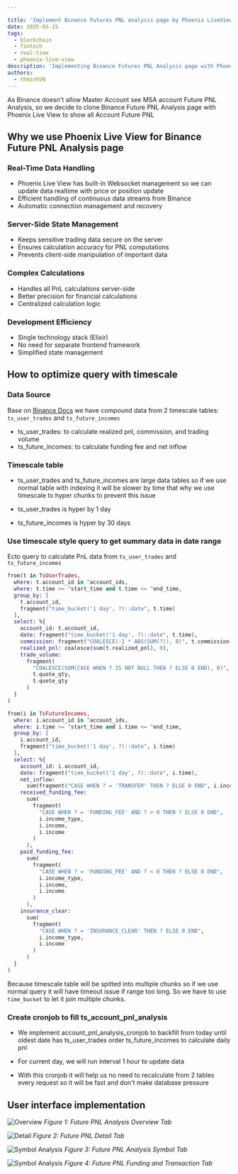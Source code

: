 ```yaml
---

title: 'Implement Binance Futures PNL analysis page by Phoenix LiveView'
date: 2025-01-15
tags:
  - blockchain
  - fintech
  - real-time
  - phoenix-live-view
description: 'Implementing Binance Futures PNL Analysis page with Phoenix LiveView to optimize development efficiency. This approach reduces the need for separate frontend and backend resources while enabling faster real-time data updates through WebSocket connections and server-side rendering.'
authors:
  - thminhVN
---
```


As Binance doesn't allow Master Account see MSA account Future PNL Analysis, so we decide to clone Binance Future PNL Analysis page with Phoenix Live View to show all Account Future PNL

## Why we use Phoenix Live View for Binance Future PNL Analysis page

### Real-Time Data Handling

- Phoenix Live View has built-in Websocket management so we can update data realtime with price or position update
- Efficient handling of continuous data streams from Binance
- Automatic connection management and recovery

### Server-Side State Management

- Keeps sensitive trading data secure on the server
- Ensures calculation accuracy for PNL computations
- Prevents client-side manipulation of important data

### Complex Calculations

- Handles all PnL calculations server-side
- Better precision for financial calculations
- Centralized calculation logic

### Development Efficiency

- Single technology stack (Elixir)
- No need for separate frontend framework
- Simplified state management

## How to optimize query with timescale

### Data Source

Base on [Binance Docs](https://www.binance.com/en/support/faq/how-are-pnl-calculated-on-binance-futures-and-options-pnl-analysis-dbb171c4db1e4626863ec8bc545be46a) we have compound data from 2 timescale tables: `ts_user_trades` and `ts_future_incomes`

- ts_user_trades: to calculate realized pnl, commission, and trading volume
- ts_future_incomes: to calculate funding fee and net inflow

### Timescale table

- ts_user_trades and ts_future_incomes are large data tables so if we use normal table with indexing it will be slower by time that why we use timescale to hyper chunks to prevent this issue

- ts_user_trades is hyper by 1 day
- ts_future_incomes is hyper by 30 days

### Use timescale style query to get summary data in date range

Ecto query to calculate PnL data from `ts_user_trades` and `ts_future_incomes`

```elixir
from(t in TsUserTrades,
  where: t.account_id in ^account_ids,
  where: t.time >= ^start_time and t.time <= ^end_time,
  group_by: [
    t.account_id,
    fragment("time_bucket('1 day', ?)::date", t.time)
  ],
  select: %{
    account_id: t.account_id,
    date: fragment("time_bucket('1 day', ?)::date", t.time),
    commission: fragment("COALESCE(-1 * ABS(SUM(?)), 0)", t.commission),
    realized_pnl: coalesce(sum(t.realized_pnl), 0),
    trade_volume:
      fragment(
        "COALESCE(SUM(CASE WHEN ? IS NOT NULL THEN ? ELSE 0 END), 0)",
        t.quote_qty,
        t.quote_qty
      )
  }
)

from(i in TsFutureIncomes,
  where: i.account_id in ^account_ids,
  where: i.time >= ^start_time and i.time <= ^end_time,
  group_by: [
    i.account_id,
    fragment("time_bucket('1 day', ?)::date", i.time)
  ],
  select: %{
    account_id: i.account_id,
    date: fragment("time_bucket('1 day', ?)::date", i.time),
    net_inflow:
      sum(fragment("CASE WHEN ? = 'TRANSFER' THEN ? ELSE 0 END", i.income_type, i.income)),
    received_funding_fee:
      sum(
        fragment(
          "CASE WHEN ? = 'FUNDING_FEE' AND ? > 0 THEN ? ELSE 0 END",
          i.income_type,
          i.income,
          i.income
        )
      ),
    paid_funding_fee:
      sum(
        fragment(
          "CASE WHEN ? = 'FUNDING_FEE' AND ? < 0 THEN ? ELSE 0 END",
          i.income_type,
          i.income,
          i.income
        )
      ),
    insurance_clear:
      sum(
        fragment(
          "CASE WHEN ? = 'INSURANCE_CLEAR' THEN ? ELSE 0 END",
          i.income_type,
          i.income
        )
      )
  }
)
```

Because timescale table will be spitted into multiple chunks so if we use normal query it will have timeout issue if range too long. So we have to use `time_bucket` to let it join multiple chunks.

### Create cronjob to fill ts_account_pnl_analysis

- We implement account_pnl_analysis_cronjob to backfill from today until oldest date has ts_user_trades order ts_future_incomes to calculate daily pnl

- For current day, we will run interval 1 hour to update data

- With this cronjob it will help us no need to recalculate from 2 tables every request so it will be fast and don't make database pressure

## User interface implementation

![Overview](assets/overview.jpg) _Figure 1: Future PNL Analysis Overview Tab_

![Detail](assets/detail.png) _Figure 2: Future PNL Detail Tab_

![Symbol Analysis](assets/symbol-analysis.png) _Figure 3: Future PNL Analysis Symbol Tab_

![Symbol Analysis](assets/funding-and-transaction.png) _Figure 4: Future PNL Funding and Transaction Tab_

